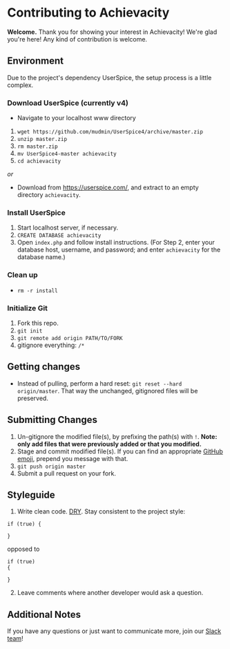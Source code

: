 # Contributing to Achievacity
**Welcome.** Thank you for showing your interest in Achievacity! We're glad you're here! Any kind of contribution is welcome.

## Environment
Due to the project's dependency UserSpice, the setup process is a little complex.
### Download UserSpice (currently v4)
- Navigate to your localhost www directory

1. `wget https://github.com/mudmin/UserSpice4/archive/master.zip`
2. `unzip master.zip`
3. `rm master.zip`
4. `mv UserSpice4-master achievacity`
5. `cd achievacity`

*or*

- Download from https://userspice.com/, and extract to an empty directory `achievacity`.

### Install UserSpice
1. Start localhost server, if necessary.
2. `CREATE DATABASE achievacity`
3. Open `index.php` and follow install instructions. (For Step 2, enter your database host, username, and password; and enter `achievacity` for the database name.)

### Clean up
- `rm -r install`

### Initialize Git
1. Fork this repo.
2. `git init`
3. `git remote add origin PATH/TO/FORK`
4. gitignore everything: `/*`

## Getting changes
- Instead of pulling, perform a hard reset: `git reset --hard origin/master`. That way the unchanged, gitignored files will be preserved.

## Submitting Changes
1. Un-gitignore the modified file(s), by prefixing the path(s) with `!`. **Note: only add files that were previously added or that you modified.**
2. Stage and commit modified file(s). If you can find an appropriate [GitHub emoji](https://gitmoji.carloscuesta.me/), prepend you message with that.
3. `git push origin master`
4. Submit a pull request on your fork.

## Styleguide
1. Write clean code. [DRY](https://en.wikipedia.org/wiki/Don%27t_repeat_yourself). Stay consistent to the project style:
```
if (true) {

}
```

opposed to

```
if (true)
{

}
```

2. Leave comments where another developer would ask a question.

## Additional Notes
If you have any questions or just want to communicate more, join our [Slack team](https://join.slack.com/t/achievacity/shared_invite/enQtNDEyNjM2ODQ3OTIxLWVlOTYxOGNiODAwOWJmNGI3MDFlOWZlZWI5MGMxZTZjYmM4NGMzMmQyMzFjMWUzMGNkYzE0MmEyNjM3ZmQxMjA)!
